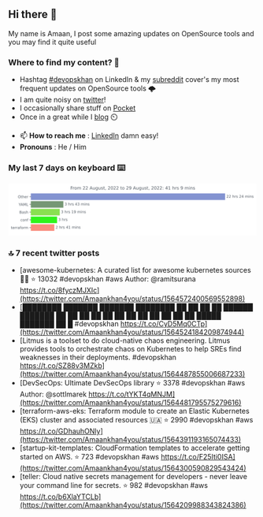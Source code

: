 <!--- [![Hits](https://hits.seeyoufarm.com/api/count/incr/badge.svg?url=https%3A%2F%2Fgithub.com%2Fakhan4u%2Fhit-counter&count_bg=%2379C83D&title_bg=%23555555&icon=&icon_color=%23E7E7E7&title=visits&edge_flat=false)](https://hits.seeyoufarm.com) --->

## Hi there 👋

My name is Amaan, I post some amazing updates on OpenSource tools and you may find it quite useful

### Where to find my content? 🤔

* Hashtag [#devopskhan](https://www.linkedin.com/feed/hashtag/devopskhan/) on LinkedIn & my [subreddit](https://www.reddit.com/r/devopskhan/) cover's my most frequent updates on OpenSource tools 🌩️
* I am quite noisy on [twitter](https://twitter.com/Amaankhan4you)!
* I occasionally share stuff on [Pocket](https://getpocket.com/@ej6g8d1dp2829A16a9Tf5d4T6bAMp3d8791rejDe86yem3bm4e14ex4fT4dluk29)
* Once in a great while I [blog](https://linuxparrot.com/) ⏲️


- 📫 **How to reach me** : [LinkedIn](https://www.linkedin.com/in/amaan-khan-linux-ninja) damn easy!
- **Pronouns** : He / Him

### My last 7 days on keyboard ⌨️

<img src="https://github.com/akhan4u/akhan4u/blob/main/images/stat.svg" alt="Amaan's Wakatime Activity!"/>

### 🔝 7 recent twitter posts
<!-- DEVDOJO:START -->
- [awesome-kubernetes: A curated list for awesome kubernetes sources :ship::tada:
⭐️ 13032
#devopskhan #aws
Author: @ramitsurana
https://t.co/8fyczMJXIc](https://twitter.com/Amaankhan4you/status/1564572400569552898)
- [████████ ███████ ███████ ████████ ██ ██ ██ ██ ██████ ███████ ██ ██ ██ ██ ██ ██ ██ ██ ██ ██ ██ ██ █████ ███████ ██ █ #devopskhan https://t.co/CyD5Mq0CTp](https://twitter.com/Amaankhan4you/status/1564524184209874944)
- [Litmus is a toolset to do cloud-native chaos engineering. Litmus provides tools to orchestrate chaos on Kubernetes to help SREs find weaknesses in their deployments. #devopskhan https://t.co/SZ88v3MZkb](https://twitter.com/Amaankhan4you/status/1564487855006687233)
- [DevSecOps: Ultimate DevSecOps library
⭐️ 3378
#devopskhan #aws
Author: @sottlmarek
https://t.co/tYKT4qMNJM](https://twitter.com/Amaankhan4you/status/1564481795575279616)
- [terraform-aws-eks: Terraform module to create an Elastic Kubernetes &lpar;EKS&rpar; cluster and associated resources 🇺🇦
⭐️ 2990
#devopskhan #aws
https://t.co/GDhauhONly](https://twitter.com/Amaankhan4you/status/1564391193165074433)
- [startup-kit-templates: CloudFormation templates to accelerate getting started on AWS.
⭐️ 723
#devopskhan #aws
https://t.co/F25Iti0ISA](https://twitter.com/Amaankhan4you/status/1564300590829543424)
- [teller: Cloud native secrets management for developers - never leave your command line for secrets.
⭐️ 982
#devopskhan #aws
https://t.co/b6XlaYTCLb](https://twitter.com/Amaankhan4you/status/1564209988343824386)
<!-- DEVDOJO:END -->

<!-- ![Amaan's GitHub stats](https://github-readme-stats.vercel.app/api?username=akhan4u&count_private=true&show_icons=true&hide=contribs) -->
